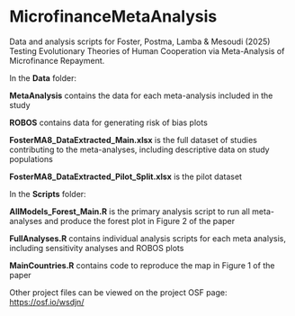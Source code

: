 # MicrofinanceMetaAnalysis

Data and analysis scripts for Foster, Postma, Lamba & Mesoudi (2025) Testing Evolutionary Theories of Human Cooperation via Meta-Analysis of Microfinance Repayment.

In the **Data** folder:

**MetaAnalysis** contains the data for each meta-analysis included in the study

**ROBOS** contains data for generating risk of bias plots

**FosterMA8_DataExtracted_Main.xlsx** is the full dataset of studies contributing to the meta-analyses, including descriptive data on study populations

**FosterMA8_DataExtracted_Pilot_Split.xlsx** is the pilot dataset

In the **Scripts** folder:

**AllModels_Forest_Main.R** is the primary analysis script to run all meta-analyses and produce the forest plot in Figure 2 of the paper

**FullAnalyses.R** contains individual analysis scripts for each meta analysis, including sensitivity analyses and ROBOS plots

**MainCountries.R** contains code to reproduce the map in Figure 1 of the paper

Other project files can be viewed on the project OSF page: https://osf.io/wsdjn/ 


